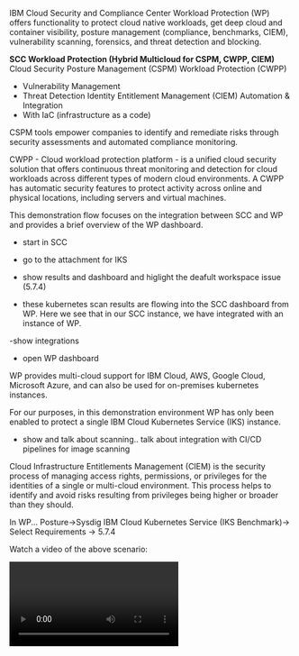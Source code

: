 IBM Cloud Security and Compliance Center Workload Protection (WP) offers functionality to protect cloud native workloads, get deep cloud and container visibility, posture management (compliance, benchmarks, CIEM), vulnerability scanning, forensics, and threat detection and blocking. 

**SCC Workload Protection (Hybrid Multicloud for CSPM, CWPP, CIEM)**
Cloud Security Posture Management (CSPM)
Workload Protection (CWPP)
- Vulnerability Management
- Threat Detection
Identity Entitlement Management (CIEM)
Automation & Integration
 - With IaC (infrastructure as a code)


CSPM tools empower companies to identify and remediate risks through security assessments and automated compliance monitoring.

CWPP - Cloud workload protection platform - is a unified cloud security solution that offers continuous threat monitoring and detection for cloud workloads across different types of modern cloud environments. A CWPP has automatic security features to protect activity across online and physical locations, including servers and virtual machines.

This demonstration flow focuses on the integration between SCC and WP and provides a brief overview of the WP dashboard.

- start in SCC
- go to the attachment for IKS
- show results and dashboard and higlight the deafult workspace issue (5.7.4)

- these kubernetes scan results are flowing into the SCC dashboard from WP. Here we see that in our SCC instance, we have integrated with an instance of WP.

-show integrations
- open WP dashboard

WP provides multi-cloud support for IBM Cloud, AWS, Google Cloud, Microsoft Azure, and can also be used for on-premises kubernetes instances.



For our purposes, in this demonstration environment WP has only been enabled to protect a single IBM Cloud Kubernetes Service (IKS) instance.

- show and talk about scanning.. talk about integration with CI/CD pipelines for image scanning



Cloud Infrastructure Entitlements Management (CIEM) is the security process of managing access rights, permissions, or privileges for the identities of a single or multi-cloud environment. This process helps to identify and avoid risks resulting from privileges being higher or broader than they should.



In WP...
Posture->Sysdig IBM Cloud Kubernetes Service (IKS Benchmark)->
Select Requirements -> 5.7.4

Watch a video of the above scenario:

![type:video](./_videos/wp.mp4)